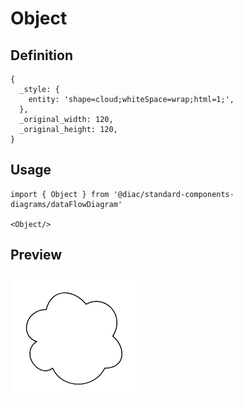 # Object

## Definition

```
{
  _style: { 
    entity: 'shape=cloud;whiteSpace=wrap;html=1;',
  },
  _original_width: 120,
  _original_height: 120,
}
```

## Usage

```
import { Object } from '@diac/standard-components-diagrams/dataFlowDiagram'

<Object/>
```

## Preview

<img src="./object.png" width="200"/>
